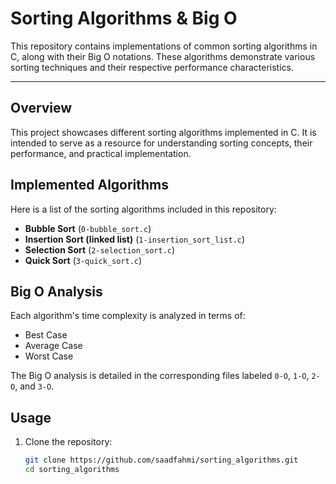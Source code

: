 # Sorting Algorithms & Big O

This repository contains implementations of common sorting algorithms in C, along with their Big O notations. These algorithms demonstrate various sorting techniques and their respective performance characteristics.

---

## Overview

This project showcases different sorting algorithms implemented in C. It is intended to serve as a resource for understanding sorting concepts, their performance, and practical implementation.

## Implemented Algorithms

Here is a list of the sorting algorithms included in this repository:

- **Bubble Sort** (`0-bubble_sort.c`)
- **Insertion Sort (linked list)** (`1-insertion_sort_list.c`)
- **Selection Sort** (`2-selection_sort.c`)
- **Quick Sort** (`3-quick_sort.c`)

## Big O Analysis

Each algorithm's time complexity is analyzed in terms of:
- Best Case
- Average Case
- Worst Case

The Big O analysis is detailed in the corresponding files labeled `0-O`, `1-O`, `2-O`, and `3-O`.

## Usage

1. Clone the repository:
   ```bash
   git clone https://github.com/saadfahmi/sorting_algorithms.git
   cd sorting_algorithms
